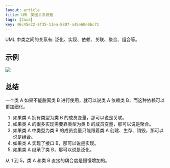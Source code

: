 ```yaml
---
layout: article
title: UML 类图关系梳理
tags: [Java]
key: 46c45e22-8f35-11ea-8807-a45e60e0bc71
---
```


UML 中类之间的关系有: 泛化、实现、依赖、关联、聚合、组合等。

<!--more-->

## 示例

![](https://i.loli.net/2020/08/22/TiLREparIVJesnZ.png)

## 总结

一个类 A 如果不能脱离类 B 进行使用，就可以说类 A 依赖类 B，而这种依赖可以更加细化。

1. 如果类 A 拥有类型为类 B 的成员变量，那可以说是关联。
2. 如果类 A 的很多实现需要靠类型为类 B 的成员变量，那可以说是聚合。
3. 如果类 A 中类型为类 B 的成员变量只能跟着类 A 创建、生存、销毁，那可以说是组合。
4. 如果类 A 实现了接口 B，那可以说是实现。
5. 如果类 A 继承了类 B，那可以说是泛化。

从 1 到 5，类 A 和类 B 直接的耦合度是慢慢增加的。
